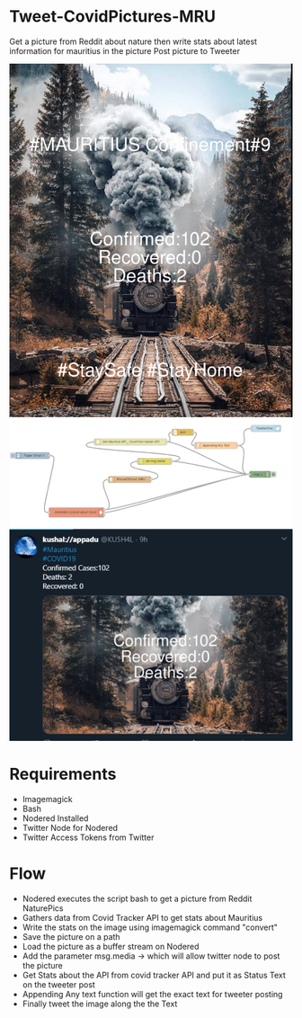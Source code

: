 # Tweet-CovidPictures-MRU

Get  a picture from Reddit about nature
then write stats about latest information for mauritius in the picture
Post picture to Tweeter

![](images/covid.png)
![](images/nodered.png)
![](images/twitterscreenshot.png)

# Requirements
- Imagemagick
- Bash
- Nodered Installed
- Twitter Node for Nodered
- Twitter Access Tokens from Twitter

# Flow 
- Nodered executes the script bash to get a picture from Reddit NaturePics 
- Gathers data from Covid Tracker API to get stats about Mauritius
- Write the stats on the image using imagemagick command "convert"
- Save the picture on a path
- Load the picture as a buffer stream on Nodered
- Add the parameter msg.media -> which will allow twitter node to post the picture
- Get Stats about the API from covid tracker API and put it as Status Text on the tweeter post
- Appending Any text function will get the exact text for tweeter posting
- Finally tweet the image along the the Text

 

